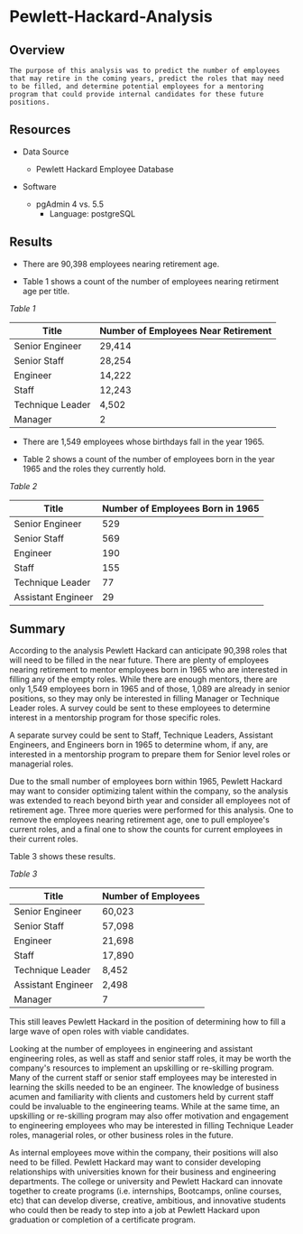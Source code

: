 # Pewlett-Hackard-Analysis

## Overview
    The purpose of this analysis was to predict the number of employees that may retire in the coming years, predict the roles that may need to be filled, and determine potential employees for a mentoring program that could provide internal candidates for these future positions.

## Resources

- Data Source 
    - Pewlett Hackard Employee Database

- Software
    - pgAdmin 4 vs. 5.5
        - Language: postgreSQL

## Results
- There are 90,398 employees nearing retirement age.

- Table 1 shows a count of the number of employees nearing retirment age per title.

*Table 1*

| Title | Number of Employees Near Retirement|
| ----- | -----------------------------------|
| Senior Engineer | 29,414 |
| Senior Staff | 28,254 |
| Engineer | 14,222 |
| Staff | 12,243 |
| Technique Leader | 4,502 |
| Manager | 2 |

- There are 1,549 employees whose birthdays fall in the year 1965. 

- Table 2 shows a count of the number of employees born in the year 1965 and the roles they currently hold.

*Table 2*

| Title | Number of Employees Born in 1965 |
| ----- | -----------------------------------|
| Senior Engineer | 529 |
| Senior Staff | 569 |
| Engineer | 190 |
| Staff | 155 |
| Technique Leader | 77 |
| Assistant Engineer | 29 |


## Summary
According to the analysis Pewlett Hackard can anticipate 90,398 roles that will need to be filled in the near future. There are plenty of employees nearing retirement to mentor employees born in 1965 who are interested in filling any of the empty roles. While there are enough mentors, there are only 1,549 employees born in 1965 and of those, 1,089 are already in senior positions, so they may only be interested in filling Manager or Technique Leader roles. A survey could be sent to these employees to determine interest in a mentorship program for those specific roles. 

A separate survey could be sent to Staff, Technique Leaders, Assistant Engineers, and Engineers born in 1965 to determine whom, if any, are interested in a mentorship program to prepare them for Senior level roles or managerial roles.

Due to the small number of employees born within 1965, Pewlett Hackard may want to consider optimizing talent within the company, so the analysis was extended to reach beyond birth year and consider all employees not of retirement age. Three more queries were performed for this analysis. One to remove the employees nearing retirement age, one to pull employee's current roles, and a final one to show the counts for current employees in their current roles.


Table 3 shows these results.

*Table 3*

| Title | Number of Employees |
| ----- | -----------------------------------|
| Senior Engineer | 60,023|
| Senior Staff | 57,098 |
| Engineer | 21,698 |
| Staff | 17,890 |
| Technique Leader | 8,452 |
| Assistant Engineer | 2,498 |
| Manager | 7 |

This still leaves Pewlett Hackard in the position of determining how to fill a large wave of open roles with viable candidates.

Looking at the number of employees in engineering and assistant engineering roles, as well as staff and senior staff roles, it may be worth the company's resources to implement an upskilling or re-skilling program. Many of the current staff or senior staff employees may be interested in learning the skills needed to be an engineer. The knowledge of business acumen and familiarity with clients and customers held by current staff could be invaluable to the engineering teams. While at the same time, an upskilling or re-skilling program may also offer motivation and engagement to engineering employees who may be interested in filling Technique Leader roles, managerial roles, or other business roles in the future.

As internal employees move within the company, their positions will also need to be filled. Pewlett Hackard may want to consider developing relationships with universities known for their business and engineering departments. The college or university and Pewlett Hackard can innovate together to create programs (i.e. internships, Bootcamps, online courses, etc) that can develop diverse, creative, ambitious, and innovative students who could then be ready to step into a job at Pewlett Hackard upon graduation or completion of a certificate program. 
